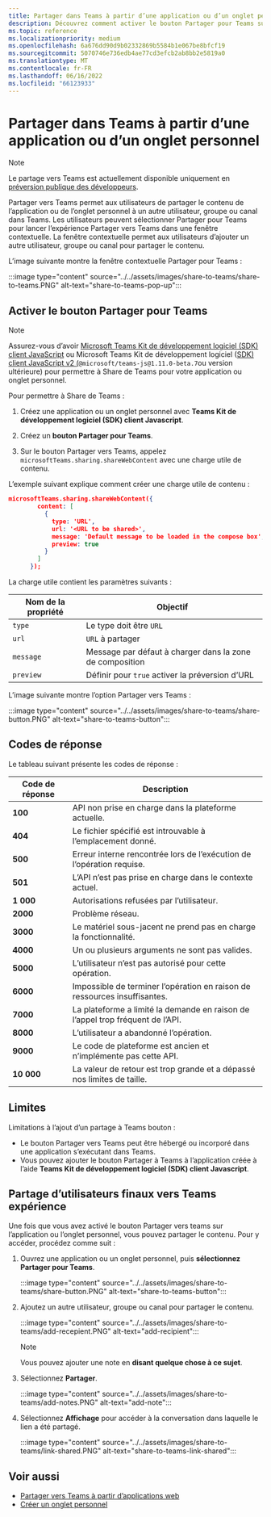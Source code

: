 ```yaml
---
title: Partager dans Teams à partir d’une application ou d’un onglet personnel
description: Découvrez comment activer le bouton Partager pour Teams sur votre application ou onglet personnel, les limitations et l’expérience de l’utilisateur final.
ms.topic: reference
ms.localizationpriority: medium
ms.openlocfilehash: 6a676dd90d9b02332869b5584b1e067be8bfcf19
ms.sourcegitcommit: 5070746e736edb4ae77cd3efcb2ab8bb2e5819a0
ms.translationtype: MT
ms.contentlocale: fr-FR
ms.lasthandoff: 06/16/2022
ms.locfileid: "66123933"
---
```

# <a name="share-to-teams-from-personal-app-or-tab"></a>Partager dans Teams à partir d’une application ou d’un onglet personnel

> [!NOTE]
> Le partage vers Teams est actuellement disponible uniquement en [préversion publique des développeurs](../../resources/dev-preview/developer-preview-intro.md).

Partager vers Teams permet aux utilisateurs de partager le contenu de l’application ou de l’onglet personnel à un autre utilisateur, groupe ou canal dans Teams. Les utilisateurs peuvent sélectionner Partager pour Teams pour lancer l’expérience Partager vers Teams dans une fenêtre contextuelle. La fenêtre contextuelle permet aux utilisateurs d’ajouter un autre utilisateur, groupe ou canal pour partager le contenu.

L’image suivante montre la fenêtre contextuelle Partager pour Teams :

:::image type="content" source="../../assets/images/share-to-teams/share-to-teams.PNG" alt-text="share-to-teams-pop-up":::

## <a name="enable-share-to-teams-button"></a>Activer le bouton Partager pour Teams

> [!NOTE]
> Assurez-vous d’avoir [Microsoft Teams Kit de développement logiciel (SDK) client JavaScript](../../tabs/how-to/using-teams-client-sdk.md) ou Microsoft Teams Kit de développement logiciel ([SDK) client JavaScript v2 (](../../tabs/how-to/using-teams-client-sdk.md)`@microsoft/teams-js@1.11.0-beta.7`ou version ultérieure) pour permettre à Share de Teams pour votre application ou onglet personnel.

Pour permettre à Share de Teams :

1. Créez une application ou un onglet personnel avec **Teams Kit de développement logiciel (SDK) client Javascript**.

2. Créez un **bouton Partager pour Teams**.

3. Sur le bouton Partager vers Teams, appelez `microsoftTeams.sharing.shareWebContent` avec une charge utile de contenu.

L’exemple suivant explique comment créer une charge utile de contenu :

```json
microsoftTeams.sharing.shareWebContent({
        content: [
          {
            type: 'URL',
            url: '<URL to be shared>',
            message: 'Default message to be loaded in the compose box',
            preview: true
          }
        ]
      });
```

La charge utile contient les paramètres suivants :

| Nom de la propriété | Objectif |
|---|---|
| `type` | Le type doit être `URL` |
| `url` | `URL` à partager |
|`message`| Message par défaut à charger dans la zone de composition |
| `preview` | Définir pour `true` activer la préversion d’URL |

L’image suivante montre l’option Partager vers Teams :

:::image type="content" source="../../assets/images/share-to-teams/share-button.PNG" alt-text="share-to-teams-button":::

## <a name="response-codes"></a>Codes de réponse

Le tableau suivant présente les codes de réponse :

|Code de réponse|Description|
|---|---|
| **100** | API non prise en charge dans la plateforme actuelle. |
| **404** | Le fichier spécifié est introuvable à l’emplacement donné. |
| **500** | Erreur interne rencontrée lors de l’exécution de l’opération requise. |
| **501** | L’API n’est pas prise en charge dans le contexte actuel. |
| **1 000** | Autorisations refusées par l’utilisateur. |
| **2000** | Problème réseau. |
| **3000** | Le matériel sous-jacent ne prend pas en charge la fonctionnalité. |
| **4000** | Un ou plusieurs arguments ne sont pas valides. |
| **5000** | L’utilisateur n’est pas autorisé pour cette opération. |
| **6000** | Impossible de terminer l’opération en raison de ressources insuffisantes. |
| **7000** | La plateforme a limité la demande en raison de l’appel trop fréquent de l’API. |
| **8000** | L’utilisateur a abandonné l’opération. |
| **9000** | Le code de plateforme est ancien et n’implémente pas cette API. |
| **10 000** | La valeur de retour est trop grande et a dépassé nos limites de taille. |

## <a name="limitations"></a>Limites

Limitations à l’ajout d’un partage à Teams bouton :

* Le bouton Partager vers Teams peut être hébergé ou incorporé dans une application s’exécutant dans Teams.
* Vous pouvez ajouter le bouton Partager à Teams à l’application créée à l’aide **Teams Kit de développement logiciel (SDK) client Javascript**.

## <a name="end-user-share-to-teams-experience"></a>Partage d’utilisateurs finaux vers Teams expérience

Une fois que vous avez activé le bouton Partager vers teams sur l’application ou l’onglet personnel, vous pouvez partager le contenu. Pour y accéder, procédez comme suit :

1. Ouvrez une application ou un onglet personnel, puis **sélectionnez Partager pour Teams**.

    :::image type="content" source="../../assets/images/share-to-teams/share-button.PNG" alt-text="share-to-teams-button":::

2. Ajoutez un autre utilisateur, groupe ou canal pour partager le contenu.

    :::image type="content" source="../../assets/images/share-to-teams/add-recepient.PNG" alt-text="add-recipient":::

    > [!NOTE]
    > Vous pouvez ajouter une note en **disant quelque chose à ce sujet**.

3. Sélectionnez **Partager**.

   :::image type="content" source="../../assets/images/share-to-teams/add-notes.PNG" alt-text="add-note":::

4. Sélectionnez **Affichage** pour accéder à la conversation dans laquelle le lien a été partagé.

   :::image type="content" source="../../assets/images/share-to-teams/link-shared.PNG" alt-text="share-to-teams-link-shared":::

## <a name="see-also"></a>Voir aussi

* [Partager vers Teams à partir d’applications web](share-to-teams-from-web-apps.md)
* [Créer un onglet personnel](../../tabs/how-to/create-personal-tab.md)
